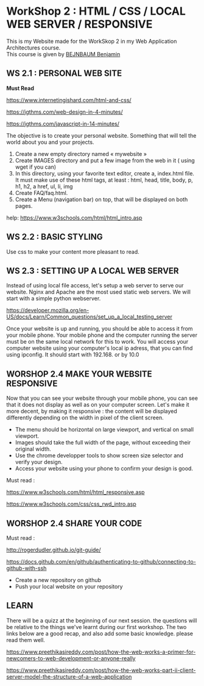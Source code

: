 # WorkShop 2 : HTML / CSS / LOCAL WEB SERVER / RESPONSIVE 

This is my Website made for the WorkSkop 2 in my Web Application Architectures course. </br>
This course is given by [BEJNBAUM Benjamin](https://github.com/robderon)

## WS 2.1 : PERSONAL WEB SITE


**Must Read** 

https://www.internetingishard.com/html-and-css/

https://jgthms.com/web-design-in-4-minutes/

https://jgthms.com/javascript-in-14-minutes/



The objective is to create your personal website. Something that will tell the world about you and your projects.
1. Create a new empty directory named « mywebsite »
2. Create IMAGES directory and put a few image from the web in it ( using wget if you can)
3. In this directory, using your favorite text editor, create a, index.html file. It must make use of these html tags, at least : html, head, title, body,  p, h1, h2, a href, ul, li, img
4. Create FAQ/faq.html.
5. Create a Menu (navigation bar) on top, that will be displayed on both pages.

help:   https://www.w3schools.com/html/html_intro.asp



## WS 2.2 : BASIC STYLING

Use css to make your content more pleasant to read.


## WS 2.3 : SETTING UP A LOCAL WEB SERVER

Instead of using local file access, let's setup a web server to serve our website. Nginx and Apache are the most used static web servers. We will start with a simple python webserver.

https://developer.mozilla.org/en-US/docs/Learn/Common_questions/set_up_a_local_testing_server

Once your website is up and running, you should be able to access it from your mobile phone. Your mobile phone and the computer running the server must be on the same local network for this to work. You will access your computer website using your computer's local ip adress, that you can find using ipconfig. It should start with 192.168. or by 10.0


## WORSHOP 2.4 MAKE YOUR WEBSITE RESPONSIVE

Now that you can see your website through your mobile phone, you can see that it does not display as well as on your computer screen. Let's make it more decent, by making it responsive : the content will be displayed differently depending on the width in pixel of the client screen.

- The menu should be horizontal on large viewport, and vertical on small viewport. 
- Images should take the full width of the page, without exceeding their original width.
- Use the chrome developper tools to show screen size selector and verify your design.
- Access your website using your phone to confirm your design is good.


Must read :

https://www.w3schools.com/html/html_responsive.asp

https://www.w3schools.com/css/css_rwd_intro.asp

## WORSHOP 2.4 SHARE YOUR CODE 

Must read :

http://rogerdudler.github.io/git-guide/

https://docs.github.com/en/github/authenticating-to-github/connecting-to-github-with-ssh


- Create a new repository on github
- Push your local website on your repository


## LEARN

There will be a quizz at the beginning of our next session. the questions will be relative to the things we've learnt during our first workshop. The two links below are a good recap, and also add some basic knowledge. please read them well.

https://www.preethikasireddy.com/post/how-the-web-works-a-primer-for-newcomers-to-web-development-or-anyone-really

https://www.preethikasireddy.com/post/how-the-web-works-part-ii-client-server-model-the-structure-of-a-web-application
